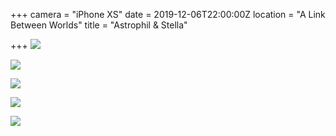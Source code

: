 +++
camera = "iPhone XS"
date = 2019-12-06T22:00:00Z
location = "A Link Between Worlds"
title = "Astrophil & Stella"

+++
![](https://res.cloudinary.com/tobyblog/image/upload/v1575669780/img/377073AC-8423-4FF3-97C4-1C83594ADDC2_d2vjdt.jpg)
<!--more-->

![](https://res.cloudinary.com/tobyblog/image/upload/v1575669805/img/1A55715B-66E8-4039-8905-F5FC9B78F722_s6w72i.jpg)

![](https://res.cloudinary.com/tobyblog/image/upload/v1575670245/img/25CE689F-7F32-424F-96E8-18D5C99F3358_ecy1rz.jpg)

![](https://res.cloudinary.com/tobyblog/image/upload/v1575669823/img/18A720E9-1826-4AAA-BB3C-B41D187C03C4_moexbs.jpg)

![](https://res.cloudinary.com/tobyblog/image/upload/v1575669840/img/967F46F8-1172-4C04-B0A8-758C4A8D5F66_jg7rtc.jpg)